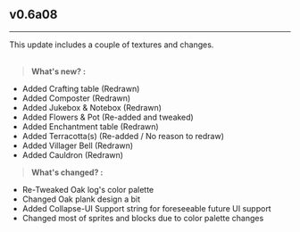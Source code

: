 ## v0.6a08
---
This update includes a couple of textures and changes.<br><br>
> **What's new? :**
- Added Crafting table (Redrawn)
- Added Composter (Redrawn)
- Added Jukebox & Notebox (Redrawn)
- Added Flowers & Pot (Re-added and tweaked)
- Added Enchantment table (Redrawn)
- Added Terracotta(s) (Re-added / No reason to redraw)
- Added Villager Bell (Redrawn)
- Added Cauldron (Redrawn)

> **What's changed? :**
* Re-Tweaked Oak log's color palette
* Changed Oak plank design a bit
* Added Collapse-UI Support string for foreseeable future UI support
* Changed most of sprites and blocks due to color palette changes